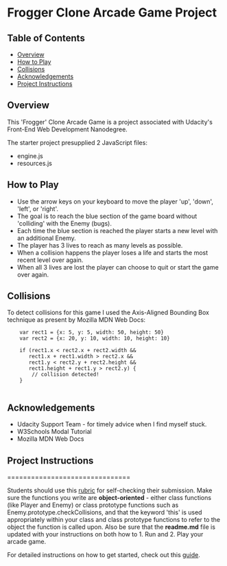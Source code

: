 # Frogger Clone Arcade Game Project

## Table of Contents

* [Overview](#overview)
* [How to Play](#how-to-play)
* [Collisions](#collisions)
* [Acknowledgements](#acknowledgements)
* [Project Instructions](#project-instructions)

## Overview
This 'Frogger' Clone Arcade Game is a project associated with Udacity's Front-End Web Development Nanodegree.

The starter project presupplied 2 JavaScript files:
- engine.js
- resources.js

## How to Play
* Use the arrow keys on your keyboard to move the player 'up', 'down', 'left', or 'right'.
* The goal is to reach the blue section of the game board without 'colliding' with the Enemy (bugs).
* Each time the blue section is reached the player starts a new level with an additional Enemy.
* The player has 3 lives to reach as many levels as possible.
* When a collision happens the player loses a life and starts the most recent level over again.
* When all 3 lives are lost the player can choose to quit or start the game over again.

## Collisions
To detect collisions for this game I used the Axis-Aligned Bounding Box technique as present by Mozilla MDN Web Docs:

```
    var rect1 = {x: 5, y: 5, width: 50, height: 50}
    var rect2 = {x: 20, y: 10, width: 10, height: 10}

    if (rect1.x < rect2.x + rect2.width &&
       rect1.x + rect1.width > rect2.x &&
       rect1.y < rect2.y + rect2.height &&
       rect1.height + rect1.y > rect2.y) {
        // collision detected!
    }


```
## Acknowledgements

* Udacity Support Team - for timely advice when I find myself stuck.
* W3Schools Modal Tutorial
* Mozilla MDN Web Docs


## Project Instructions
===============================

Students should use this [rubric](https://review.udacity.com/#!/projects/2696458597/rubric) for self-checking their submission. Make sure the functions you write are **object-oriented** - either class functions (like Player and Enemy) or class prototype functions such as Enemy.prototype.checkCollisions, and that the keyword 'this' is used appropriately within your class and class prototype functions to refer to the object the function is called upon. Also be sure that the **readme.md** file is updated with your instructions on both how to 1. Run and 2. Play your arcade game.

For detailed instructions on how to get started, check out this [guide](https://docs.google.com/document/d/1v01aScPjSWCCWQLIpFqvg3-vXLH2e8_SZQKC8jNO0Dc/pub?embedded=true).
